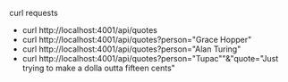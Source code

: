 curl requests
- curl http://localhost:4001/api/quotes
- curl http://localhost:4001/api/quotes?person="Grace Hopper"
- curl http://localhost:4001/api/quotes?person="Alan Turing"
- curl http://localhost:4001/api/quotes?person="Tupac""&"quote="Just trying to make a dolla outta fifteen cents"